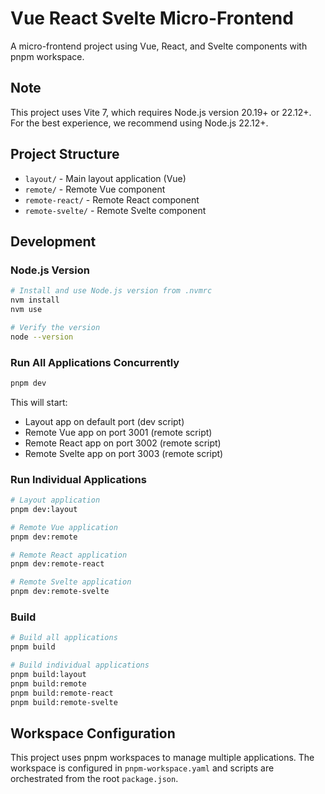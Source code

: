 # Vue React Svelte Micro-Frontend

A micro-frontend project using Vue, React, and Svelte components with pnpm workspace.


## Note

This project uses Vite 7, which requires Node.js version 20.19+ or 22.12+. For the best experience, we recommend using Node.js 22.12+.


## Project Structure

- `layout/` - Main layout application (Vue)
- `remote/` - Remote Vue component 
- `remote-react/` - Remote React component
- `remote-svelte/` - Remote Svelte component

## Development

### Node.js Version

```bash
# Install and use Node.js version from .nvmrc
nvm install
nvm use

# Verify the version
node --version
```

### Run All Applications Concurrently

```bash
pnpm dev
```

This will start:
- Layout app on default port (dev script)
- Remote Vue app on port 3001 (remote script)
- Remote React app on port 3002 (remote script)
- Remote Svelte app on port 3003 (remote script)

### Run Individual Applications

```bash
# Layout application
pnpm dev:layout

# Remote Vue application
pnpm dev:remote

# Remote React application  
pnpm dev:remote-react

# Remote Svelte application
pnpm dev:remote-svelte
```

### Build

```bash
# Build all applications
pnpm build

# Build individual applications
pnpm build:layout
pnpm build:remote
pnpm build:remote-react
pnpm build:remote-svelte
```

## Workspace Configuration

This project uses pnpm workspaces to manage multiple applications. The workspace is configured in `pnpm-workspace.yaml` and scripts are orchestrated from the root `package.json`.

